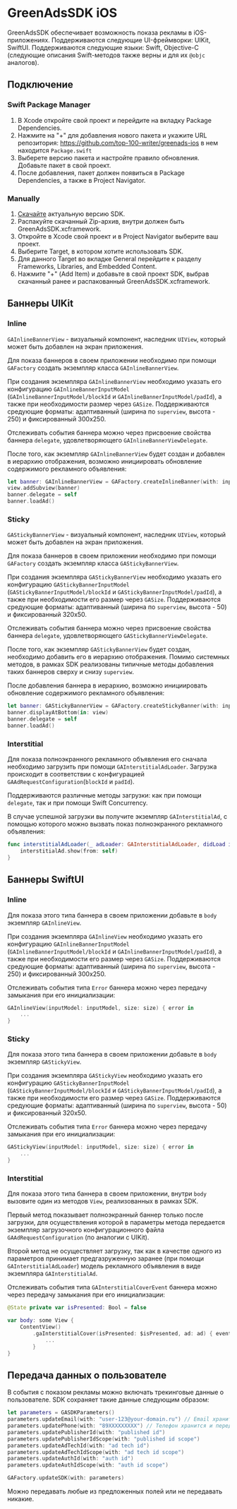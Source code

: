 # GreenAdsSDK iOS
GreenAdsSDK обеспечивает возможность показа рекламы в iOS-приложениях. Поддерживаются следующие UI-фреймворки: UIKit, SwiftUI. Поддерживаются следующие языки: Swift, Objective-C (следующие описания Swift-методов также верны и для их `@objc` аналогов).

## Подключение
### Swift Package Manager
1. В Xcode откройте свой проект и перейдите на вкладку Package Dependencies.
2. Нажмите на "+" для добавления нового пакета и укажите URL репозитория: https://github.com/top-100-writer/greenads-ios в нем находится `Package.swift`
3. Выберете версию пакета и настройте правило обновления. Добавьте пакет в свой проект.
4. После добавления, пакет должен появиться в Package Dependencies, а также в Project Navigator.

### Manually
1. [Скачайте](https://github.com/top-100-writer/greenads-ios/releases/download/1.0.4/GreenAdsSDK.xcframework.zip) актуальную версию SDK.
2. Распакуйте скачанный Zip-архив, внутри должен быть GreenAdsSDK.xcframework.
3. Откройте в Xcode свой проект и в Project Navigator выберите ваш проект.
4. Выберите Target, в котором хотите использовать SDK.
5. Для данного Target во вкладке General перейдите к разделу Frameworks, Libraries, and Embedded Content.
6. Нажмите "+" (Add Item) и добавьте в свой проект SDK, выбрав скачанный ранее и распакованный GreenAdsSDK.xcframework.


## Баннеры UIKit
### Inline

``GAInlineBannerView`` - визуальный компонент, наследник `UIView`, который может быть добавлен на экран приложения.

Для показа баннеров в своем приложении необходимо при помощи ``GAFactory`` создать экземпляр класса ``GAInlineBannerView``.

При создания экземпляра ``GAInlineBannerView`` необходимо указать его конфигурацию ``GAInlineBannerInputModel`` (``GAInlineBannerInputModel/blockId`` и ``GAInlineBannerInputModel/padId``), а также при необходимости размер через ``GASize``. Поддерживаются средующие форматы: адаптиванный (ширина по `superview`, высота - 250) и фиксированный 300x250.

Отслеживать события баннера можно через присвоение свойства баннера `delegate`, удовлетворяющего ``GAInlineBannerViewDelegate``.

После того, как экземпляр ``GAInlineBannerView`` будет создан и добавлен в иерархию отображения, возможно инициировать обновление содержимого рекламного объявления:

```swift
let banner: GAInlineBannerView = GAFactory.createInlineBanner(with: inputModel, size: size)
view.addSubview(banner)
banner.delegate = self
banner.loadAd()
```

### Sticky

``GAStickyBannerView`` - визуальный компонент, наследник `UIView`, который может быть добавлен на экран приложения.

Для показа баннеров в своем приложении необходимо при помощи ``GAFactory`` создать экземпляр класса ``GAStickyBannerView``.

При создания экземпляра ``GAStickyBannerView`` необходимо указать его конфигурацию ``GAStickyBannerInputModel`` (``GAStickyBannerInputModel/blockId`` и ``GAStickyBannerInputModel/padId``), а также при необходимости его размер через ``GASize``. Поддерживаются средующие форматы: адаптиванный (ширина по `superview`, высота - 50) и фиксированный 320x50.

Отслеживать события баннера можно через присвоение свойства баннера `delegate`, удовлетворяющего ``GAStickyBannerViewDelegate``.

После того, как экземпляр ``GAStickyBannerView`` будет создан, необходимо добавить его в иерархию отображения. Помимо системных методов, в рамках SDK реализованы типичные методы добавления таких баннеров сверху и снизу `superview`. 

После добавления баннера в иерархию, возможно инициировать обновление содержимого рекламного объявления:

```swift
let banner: GAStickyBannerView = GAFactory.createStickyBanner(with: inputModel, size: size)
banner.displayAtBottom(in: view)
banner.delegate = self
banner.loadAd()
```

### Interstitial

Для показа полноэкранного рекламного объявления его сначала необходимо загрузить при помощи ``GAInterstitialAdLoader``. Загрузка происходит в соответствии с конфигурацией ``GAAdRequestConfiguration``(`blockId` и `padId`).

Поддерживаются различные методы загрузки: как при помощи `delegate`, так и при помощи Swift Concurrency.

В случае успешной загрузки вы получите экземпляр ``GAInterstitialAd``, с помощью которого можно вызвать показ полноэкранного рекламного объявления:

```swift
func interstitialAdLoader(_ adLoader: GAInterstitialAdLoader, didLoad interstitialAd: GAInterstitialAd) {
    interstitialAd.show(from: self)
}
```

## Баннеры SwiftUI
### Inline
Для показа этого типа баннера в своем приложении добавьте в `body` экземпляр ``GAInlineView``.

При создания экземпляра ``GAInlineView`` необходимо указать его конфигурацию ``GAInlineBannerInputModel`` (``GAInlineBannerInputModel/blockId`` и ``GAInlineBannerInputModel/padId``), а также при необходимости его размер через ``GASize``. Поддерживаются средующие форматы: адаптиванный (ширина по `superview`, высота - 250) и фиксированный 300x250.

Отслеживать события типа `Error` баннера можно через передачу замыкания при его инициализации:

```swift
GAInlineView(inputModel: inputModel, size: size) { error in
    ...
}
```

### Sticky

Для показа этого типа баннера в своем приложении добавьте в `body` экземпляр ``GAStickyView``.

При создания экземпляра ``GAStickyView`` необходимо указать его конфигурацию ``GAStickyBannerInputModel`` (``GAStickyBannerInputModel/blockId`` и ``GAStickyBannerInputModel/padId``), а также при необходимости его размер через ``GASize``. Поддерживаются средующие форматы: адаптиванный (ширина по `superview`, высота - 50) и фиксированный 320x50.

Отслеживать события типа `Error` баннера можно через передачу замыкания при его инициализации:

```swift
GAStickyView(inputModel: inputModel, size: size) { error in
    ...
}
```

### Interstitial

Для показа этого типа баннера в своем приложении, внутри `body` вызовите один из методов `View`, реализованных в рамках SDK.

Первый метод показывает полноэкранный баннер только после загрузки, для осуществления которой в параметры метода передается экземпляр загрузочного конфигурационного файла ``GAAdRequestConfiguration`` (по аналогии с UIKit).

Второй метод не осуществляет загрузку, так как в качестве одного из параметров принимает предгазруженную заранее (при помощи ``GAInterstitialAdLoader``) модель рекламного объявления в виде экземпляра ``GAInterstitialAd``. 

Отслеживать события типа ``GAInterstitialCoverEvent`` баннера можно через передачу замыкания при его инициализации:

```swift
@State private var isPresented: Bool = false

var body: some View {
    ContentView()
        .gaInterstitialCover(isPresented: $isPresented, ad: ad) { event in 
            ...
        }
}
```

## Передача данных о пользователе
В события с показом рекламы можно включать трекинговые данные о пользователе. SDK сохраняет такие данные следующим образом:

```swift
let parameters = GASDKParameters()
parameters.updateEmail(with: "user-123@your-domain.ru") // Email хранится и передается в хэшированном виде
parameters.updatePhone(with: "89XXXXXXXXX") // Телефон хранится и передается в хэшированном виде
parameters.updatePublisherId(with: "published id")
parameters.updatePublisherIdScope(with: "published id scope")
parameters.updateAdTechId(with: "ad tech id")
parameters.updateAdTechIdScope(with: "ad tech id scope")
parameters.updateAuthId(with: "auth id")
parameters.updateAuthIdScope(with: "auth id scope")

GAFactory.updateSDK(with: parameters)
```

Можно передавать любые из предложенных полей или не передавать никакие.
